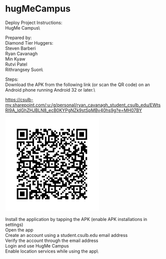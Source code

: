 # hugMeCampus
Deploy Project Instructions:\
HugMe Campus\

Prepared by:\
Diamond Tier Huggers:\
Steven Barberi\
Ryan Cavanagh\
Min Kyaw\
Rutvi Patel\
Rithrangsey Suon\


Steps:\
Download the APK from the following link (or scan the QR code) on an Android phone running Android 32 or later.\

https://csulb-my.sharepoint.com/:u:/g/personal/ryan_cavanagh_student_csulb_edu/EWtsRI9A_ldGhZHJBLN8_ecB0KYPgNZk9stSpMBv40hs9g?e=MH07BY

![QR Code](frame-2.png)

Install the application by tapping the APK (enable APK installations in settings)\
Open the app\
Create an account using a student.csulb.edu email address\
Verify the account through the email address\
Login and use HugMe Campus\
Enable location services while using the app\






